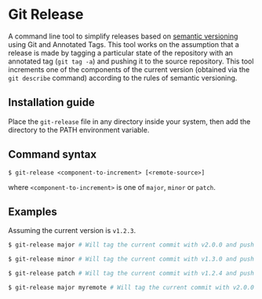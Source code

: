 # Git Release

A command line tool to simplify releases based on [semantic versioning](https://semver.org/) using Git and Annotated Tags.
This tool works on the assumption that a release is made by tagging a particular state of the repository with an annotated tag (`git tag -a`) and pushing it to the source repository. This tool increments one of the components of the current version (obtained via the `git describe` command) according to the rules of semantic versioning.

## Installation guide

Place the `git-release` file in any directory inside your system, then add the directory to the PATH environment variable.

## Command syntax
```
$ git-release <component-to-increment> [<remote-source>]
```
where `<component-to-increment>` is one of `major`, `minor` or `patch`.

## Examples

Assuming the current version is `v1.2.3`.

```sh
$ git-release major # Will tag the current commit with v2.0.0 and push to origin.
```

```sh
$ git-release minor # Will tag the current commit with v1.3.0 and push to origin.
```

```sh
$ git-release patch # Will tag the current commit with v1.2.4 and push to origin
```

```sh
$ git-release major myremote # Will tag the current commit with v2.0.0 and push to myremote
```
